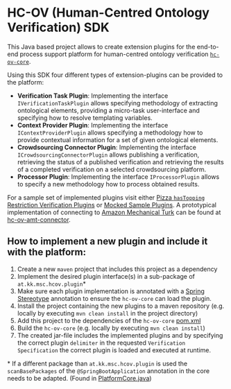 # HC-OV (Human-Centred Ontology Verification) SDK

This Java based project allows to create extension plugins for the end-to-end process support platform for human-centred ontology
verification [`hc-ov-core`](https://github.com/k-klemens/hc-ov-core).

Using this SDK four different types of extension-plugins can be provided to the platform:

- **Verification Task Plugin**: Implementing the interface `IVerificationTaskPlugin` allows specifying methodology of extracting ontological elements, providing
  a
  micro-task user-interface and specifying how to resolve templating variables.
- **Context Provider Plugin**: Implementing the interface `IContextProviderPlugin` allows specifying a methodology how to provide contextual information for a
  set
  of
  given ontological elements.
- **Crowdsourcing Connector Plugin**: Implementing the interface `ICrowdsourcingConnectorPlugin` allows publishing a verification, retrieving the status of a
  published verification and retrieving the results of a completed verification on a selected crowdsourcing platform.
- **Processor Plugin**: Implementing the interface `IProcessorPlugin` allows to specify a new methodology how to process obtained results.

For a sample set of implemented plugins visit
either [Pizza `hasTopping` Restriction Verification Plugins](https://github.com/k-klemens/hc-ov-pizza-verification-plugins)
or [Mocked Sample Plugins](https://github.com/k-klemens/hc-ov-sample-plugins).
A prototypical implementation of connecting to [Amazon Mechanical Turk](https://www.mturk.com/) can be found
at [hc-ov-amt-connector](https://github.com/k-klemens/hc-ov-amt-connector).

## How to implement a new plugin and include it with the platform:

1. Create a new `maven` project that includes this project as a dependency
2. Implement the desired plugin interface(s) in a sub-package of `at.kk.msc.hcov.plugin`*
3. Make sure each plugin implementation is annotated with
   a [Spring Stereotype](https://docs.spring.io/spring-framework/docs/current/javadoc-api/org/springframework/stereotype/package-summary.html) annotation to
   ensure the `hc-ov-core` can load the plugin.
4. Install the project containing the new plugins to a maven repository (e.g. locally by executing `mvn clean install` in the project directory)
5. Add this project to the dependencies of the `hc-ov-core` [pom.xml](https://github.com/k-klemens/hc-ov-core/blob/master/pom.xml)
6. Build the `hc-ov-core` (e.g. locally by executing `mvn clean install`)
7. The created jar-file includes the implemented plugins and by specifying the correct plugin `delimiter` in the requested ``Verification Specification`` the
   correct plugin is loaded and executed at runtime.

\* If a different package than `at.kk.msc.hcov.plugin` is used the `scanBasePackages` of the `@SpringBootApplication` annotation in the core needs to be
adapted. (Found in [PlatformCore.java](https://github.com/k-klemens/hc-ov-core/blob/master/src/main/java/at/kk/msc/hcov/core/PlatformCore.java)) 
